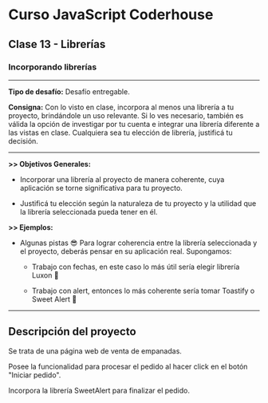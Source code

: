 # Curso JavaScript Coderhouse

## Clase 13 - Librerías

### Incorporando librerías

---

**Tipo de desafío:** 
Desafío entregable.

**Consigna:** 
Con lo visto en clase, incorpora al menos una librería a tu proyecto, brindándole un uso relevante. Si lo ves necesario, también es válida la opción de investigar por tu cuenta e integrar una librería diferente a las vistas en clase. Cualquiera sea tu elección de librería, justificá tu decisión.

---

**>> Objetivos Generales:**

- Incorporar una librería al proyecto de manera coherente, cuya aplicación se torne significativa para tu proyecto.

- Justificá tu elección según la naturaleza de tu proyecto y la utilidad que la librería seleccionada pueda tener en él. 


**>> Ejemplos:**

- Algunas pistas 😎 Para lograr coherencia entre la librería seleccionada y el proyecto, deberás pensar en su aplicación real. Supongamos:

    - Trabajo con fechas, en este caso lo más útil sería elegir librería Luxon 📆

    - Trabajo con alert, entonces lo más coherente sería tomar Toastify o Sweet Alert 🚨
---

## Descripción del proyecto

Se trata de una página web de venta de empanadas.

Posee la funcionalidad para procesar el pedido al hacer click en el botón "Iniciar pedido".

Incorpora la librería SweetAlert para finalizar el pedido.
